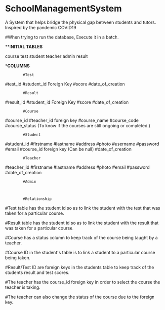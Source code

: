 # SchoolManagementSystem
A System that helps bridge the physical gap between students and tutors. Inspired by the pandemic COVID19

#When trying to run the database, Execute it in a batch.

**********INITIAL TABLES********

course	test	student		teacher		admin		result


***********COLUMNS**********

			#Test
#test_id
#student_id Foreign Key
#score
#date_of_creation		

			#Result
#result_id
#student_id Foreign Key
#score
#date_of_creation 

			#Course
#course_id
#teacher_id foreign key
#course_name
#course_code
#course_status (To know if the courses are still ongoing or completed.)

			#Student
#student_id
#firstname
#lastname
#address
#photo
#username
#password
#email
#course_id foreign key (Can be null)
#date_of_creation

			#Teacher
#teacher_id
#firstname
#lastname
#address
#photo
#email
#password
#date_of_creation

			#Admin



			#Relationship
			
#Test table has the student id so as to link the student with the test that was taken for a particular course.

#Result table has the student id so as to link the student with the result that was taken for a particular course.

#Course has a status column to keep track of the course being taught by a teacher.

#Course ID in the student's table is to link a student to a particular course being taken.

#Result/Test ID are foreign keys in the students table to keep track of the students result and test scores.

#The teacher has the course_id foreign key in order to select the course the teacher is taking.

#The teacher can also change the status of the course due to the foreign key.
